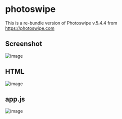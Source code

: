 # photoswipe
This is a re-bundle version of Photoswipe v.5.4.4 from https://photoswipe.com

## Screenshot

![image](https://github.com/user-attachments/assets/ba4a0fda-54cf-474f-bd2d-3bce32a46527)

## HTML

![image](https://github.com/user-attachments/assets/809609c9-f0e8-4ea1-b6e1-7d7fdb05cbb1)

## app.js

![image](https://github.com/user-attachments/assets/62e3ac12-ed19-4cb0-9d6b-b7d930a3db11)
